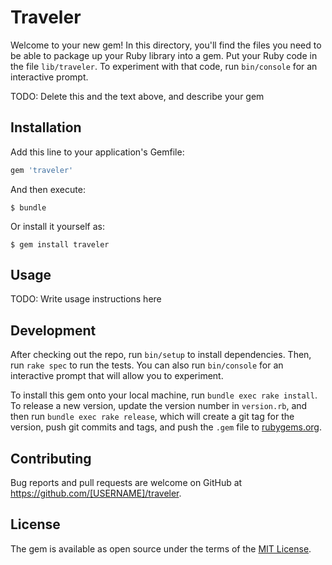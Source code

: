 # Traveler

Welcome to your new gem! In this directory, you'll find the files you need to be able to package up your Ruby library into a gem. Put your Ruby code in the file `lib/traveler`. To experiment with that code, run `bin/console` for an interactive prompt.

TODO: Delete this and the text above, and describe your gem

## Installation

Add this line to your application's Gemfile:

```ruby
gem 'traveler'
```

And then execute:

    $ bundle

Or install it yourself as:

    $ gem install traveler

## Usage

TODO: Write usage instructions here

## Development

After checking out the repo, run `bin/setup` to install dependencies. Then, run `rake spec` to run the tests. You can also run `bin/console` for an interactive prompt that will allow you to experiment.

To install this gem onto your local machine, run `bundle exec rake install`. To release a new version, update the version number in `version.rb`, and then run `bundle exec rake release`, which will create a git tag for the version, push git commits and tags, and push the `.gem` file to [rubygems.org](https://rubygems.org).

## Contributing

Bug reports and pull requests are welcome on GitHub at https://github.com/[USERNAME]/traveler.


## License

The gem is available as open source under the terms of the [MIT License](http://opensource.org/licenses/MIT).

